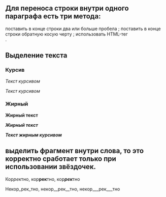 ## Для переноса строки внутри одного параграфа есть три метода:

поставить в конце строки два или больше пробела   ;
поставить в конце строки обратную косую черту \;
использовать HTML-тег <br>.

## Выделение текста
### Курсив

*Текст курсивом*

_Текст курсивом_

### Жирный

**Жирный текст**

***Жирный текст***

***Текст жирным курсивом***

## выделить фрагмент внутри слова, то это корректно сработает только при использовании звёздочек.
Кор*рек*тно, кор**рек**тно, кор***рек***тно

Некор_рек_тно, некор__рек__тно, некор___рек___тно